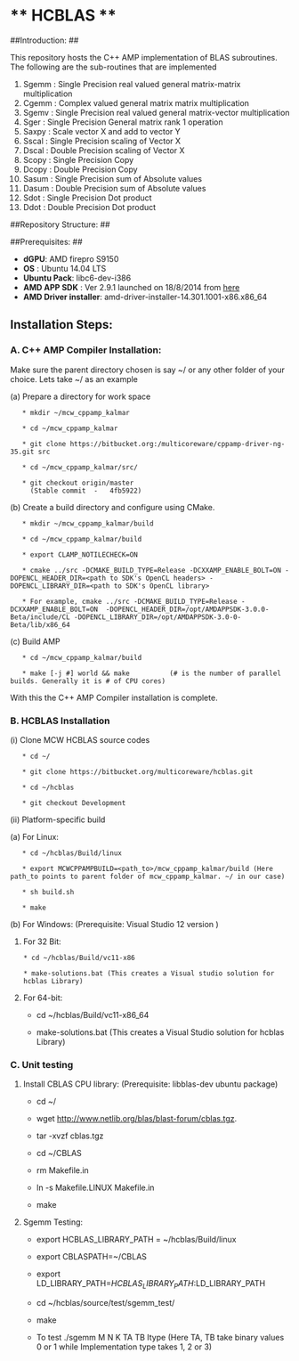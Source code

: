 # ** HCBLAS ** #

##Introduction: ##

This repository hosts the C++ AMP implementation of BLAS subroutines. The following are the sub-routines that are implemented

1. Sgemm  : Single Precision real valued general matrix-matrix multiplication
2. Cgemm  : Complex valued general matrix matrix multiplication
3. Sgemv  : Single Precision real valued general matrix-vector multiplication
4. Sger   : Single Precision General matrix rank 1 operation
5. Saxpy  : Scale vector X and add to vector Y
6. Sscal  : Single Precision scaling of Vector X 
7. Dscal  : Double Precision scaling of Vector X
8. Scopy  : Single Precision Copy 
9. Dcopy  : Double Precision Copy
10. Sasum : Single Precision sum of Absolute values
11. Dasum : Double Precision sum of Absolute values
12. Sdot  : Single Precision Dot product
13. Ddot  : Double Precision Dot product

##Repository Structure: ##

##Prerequisites: ##
* **dGPU**:  AMD firepro S9150
* **OS** : Ubuntu 14.04 LTS
* **Ubuntu Pack**: libc6-dev-i386
* **AMD APP SDK** : Ver 2.9.1 launched on 18/8/2014 from [here](http://developer.amd.com/tools-and-sdks/opencl-zone/amd-accelerated-parallel-processing-app-sdk/)
* **AMD Driver installer**: amd-driver-installer-14.301.1001-x86.x86_64


## Installation Steps:    

### A. C++ AMP Compiler Installation: 
 
Make sure the parent directory chosen is say ~/ or any other folder of your choice. Lets take ~/ as an example

  (a) Prepare a directory for work space

       * mkdir ~/mcw_cppamp_kalmar

       * cd ~/mcw_cppamp_kalmar 
   
       * git clone https://bitbucket.org:/multicoreware/cppamp-driver-ng-35.git src

       * cd ~/mcw_cppamp_kalmar/src/

       * git checkout origin/master
         (Stable commit  -   4fb5922)
         
  (b) Create a build directory and configure using CMake.

       * mkdir ~/mcw_cppamp_kalmar/build

       * cd ~/mcw_cppamp_kalmar/build

       * export CLAMP_NOTILECHECK=ON

       * cmake ../src -DCMAKE_BUILD_TYPE=Release -DCXXAMP_ENABLE_BOLT=ON -DOPENCL_HEADER_DIR=<path to SDK's OpenCL headers> -DOPENCL_LIBRARY_DIR=<path to SDK's OpenCL library> 
  
       * For example, cmake ../src -DCMAKE_BUILD_TYPE=Release -DCXXAMP_ENABLE_BOLT=ON  -DOPENCL_HEADER_DIR=/opt/AMDAPPSDK-3.0.0-Beta/include/CL -DOPENCL_LIBRARY_DIR=/opt/AMDAPPSDK-3.0-0-Beta/lib/x86_64


  (c) Build AMP

       * cd ~/mcw_cppamp_kalmar/build

       * make [-j #] world && make          (# is the number of parallel builds. Generally it is # of CPU cores)

With this the C++ AMP Compiler installation is complete.

### B. HCBLAS Installation 

(i) Clone MCW HCBLAS source codes

       * cd ~/
   
       * git clone https://bitbucket.org/multicoreware/hcblas.git 

       * cd ~/hcblas

       * git checkout Development
   

(ii) Platform-specific build

(a) For Linux:  

       * cd ~/hcblas/Build/linux
       
       * export MCWCPPAMPBUILD=<path_to>/mcw_cppamp_kalmar/build (Here path_to points to parent folder of mcw_cppamp_kalmar. ~/ in our case)

       * sh build.sh

       * make

(b)  For Windows: (Prerequisite: Visual Studio 12 version )

1. For 32 Bit:

       * cd ~/hcblas/Build/vc11-x86

       * make-solutions.bat (This creates a Visual studio solution for hcblas Library) 

 2. For 64-bit:

       * cd ~/hcblas/Build/vc11-x86_64

       * make-solutions.bat (This creates a Visual Studio solution for hcblas Library)
       

### C. Unit testing

1. Install CBLAS CPU library: (Prerequisite: libblas-dev ubuntu package)
     
      * cd ~/
      
      * wget http://www.netlib.org/blas/blast-forum/cblas.tgz.
     
      * tar -xvzf cblas.tgz
      
      * cd ~/CBLAS
      
      * rm Makefile.in
      
      * ln -s Makefile.LINUX Makefile.in
      
      * make
      
2. Sgemm Testing: 

     * export HCBLAS_LIBRARY_PATH = ~/hcblas/Build/linux
     
     * export CBLASPATH=~/CBLAS
     
     * export LD_LIBRARY_PATH=$HCBLAS_LIBRARY_PATH:$LD_LIBRARY_PATH
     
     * cd ~/hcblas/source/test/sgemm_test/
     
     * make
     
     * To test ./sgemm M N K TA TB Itype (Here TA, TB take binary values 0 or 1 while Implementation type takes 1, 2 or 3)
      
